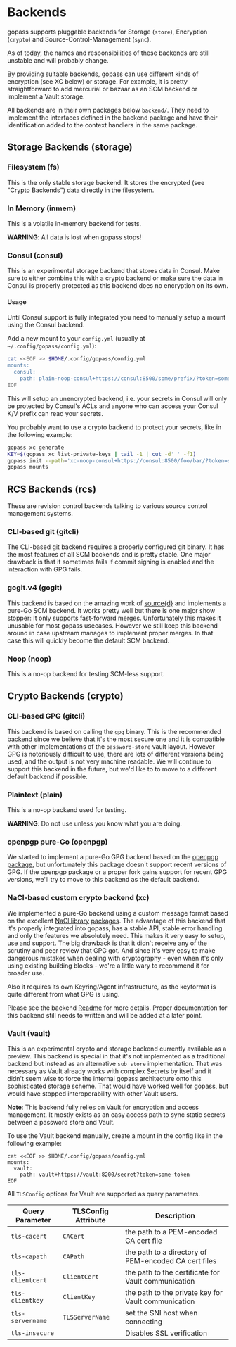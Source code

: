 # Backends

gopass supports pluggable backends for Storage (`store`), Encryption (`crypto`) and Source-Control-Management (`sync`).

As of today, the names and responsibilities of these backends are still unstable and will probably change.

By providing suitable backends, gopass can use different kinds of encryption (see XC below) or storage.
For example, it is pretty straightforward to add mercurial or bazaar as an SCM backend or
implement a Vault storage.

All backends are in their own packages below `backend/`. They need to implement the
interfaces defined in the backend package and have their identification added to
the context handlers in the same package.

## Storage Backends (storage)

### Filesystem (fs)

This is the only stable storage backend. It stores the encrypted (see "Crypto Backends") data directly in the filesystem.

### In Memory (inmem)

This is a volatile in-memory backend for tests.

**WARNING**: All data is lost when gopass stops!

### Consul (consul)

This is an experimental storage backend that stores data in Consul.
Make sure to either combine this with a crypto backend or make sure
the data in Consul is properly protected as this backend does no
encryption on its own.

#### Usage

Until Consul support is fully integrated you need to manually setup a mount
using the Consul backend.

Add a new mount to your `config.yml` (usually at `~/.config/gopass/config.yml`):

```bash
cat <<EOF >> $HOME/.config/gopass/config.yml
mounts:
  consul:
    path: plain-noop-consul+https://consul:8500/some/prefix/?token=some-token&datacenter=your-dc
EOF
```

This will setup an unencrypted backend, i.e. your secrets in Consul will only be 
protected by Consul's ACLs and anyone who can access your Consul K/V prefix
can read your secrets.

You probably want to use a crypto backend to protect your secrets, like in the
following example:

```bash
gopass xc generate
KEY=$(gopass xc list-private-keys | tail -1 | cut -d' ' -f1)
gopass init --path='xc-noop-consul+https://consul:8500/foo/bar/?token=some-token&datacenter=you-dc' --store=consul --crypto=xc --sync=noop $KEY
gopass mounts
```

## RCS Backends (rcs)

These are revision control backends talking to various source control
management systems.

### CLI-based git (gitcli)

The CLI-based git backend requires a properly configured git binary. It has the
most features of all SCM backends and is pretty stable. One major drawback is that
it sometimes fails if commit signing is enabled and the interaction with GPG
fails.

### gogit.v4 (gogit)

This backend is based on the amazing work of [source{d}](https://sourced.tech/)
and implements a pure-Go SCM backend. It works pretty well but there is one major
show stopper: It only supports fast-forward merges. Unfortunately this makes
it unusable for most gopass usecases. However we still keep this backend around
in case upstream manages to implement proper merges. In that case this will
quickly become the default SCM backend.

### Noop (noop)

This is a no-op backend for testing SCM-less support.

## Crypto Backends (crypto)

### CLI-based GPG (gitcli)

This backend is based on calling the `gpg` binary. This is the recommended backend
since we believe that it's the most secure one and it is compatible with
other implementations of the `password-store` vault layout. However GPG is notoriously
difficult to use, there are lots of different versions being used, and the
output is not very machine readable. We will continue to support this backend
in the future, but we'd like to to move to a different default backend if possible.

### Plaintext (plain)

This is a no-op backend used for testing.

**WARNING**: Do not use unless you know what you are doing.

### openpgp pure-Go (openpgp)

We started to implement a pure-Go GPG backend based on the [openpgp package](https://godoc.org/golang.org/x/crypto/openpgp),
but unfortunately this package doesn't support recent versions of GPG.
If the openpgp package or a proper fork gains support for recent GPG versions,
we'll try to move to this backend as the default backend.

### NaCl-based custom crypto backend (xc)

We implemented a pure-Go backend using a custom message format based on the excellent
[NaCl library](https://nacl.cr.yp.to/) [packages](https://godoc.org/golang.org/x/crypto/nacl).
The advantage of this backend that it's properly integrated into gopass, has a stable API,
stable error handling and only the features we absolutely need. This makes it
very easy to setup, use and support. The big drawback is that it didn't receive
any of the scrutiny and peer review that GPG got. And since it's very easy to
make dangerous mistakes when dealing with cryptography - even when it's only
using existing building blocks - we're a little wary to recommend it for broader use.

Also it requires its own Keyring/Agent infrastructure, as the keyformat is quite
different from what GPG is using.

Please see the backend [Readme](https://github.com/gopasspw/gopass/blob/master/pkg/backend/crypto/xc/README.md) for more details. Proper documentation for this
backend still needs to written and will be added at a later point.

### Vault (vault)

This is an experimental crypto and storage backend currently available as a
preview. This backend is special in that it's not implemented as a traditional
backend but instead as an alternative `sub store` implementation. That was
necessary as Vault already works with complex Secrets by itself and it didn't
seem wise to force the internal gopass architecture onto this sophisticated
storage scheme. That would have worked well for gopass, but would have stopped
interoperability with other Vault users.

**Note**: This backend fully relies on Vault for encryption and access
management. It mostly exists as an easy access path to sync static secrets
between a password store and Vault.

To use the Vault backend manually, create a mount in the config like in the
following example:

```
cat <<EOF >> $HOME/.config/gopass/config.yml
mounts:
  vault:
    path: vault+https://vault:8200/secret?token=some-token
EOF
```

All `TLSConfig` options for Vault are supported as query parameters.

| **Query Parameter** | **TLSConfig Attribute** | Description |
| ------------------- | ----------------------- | ----------- |
| `tls-cacert` | `CACert` | the path to a PEM-encoded CA cert file |
| `tls-capath` | `CAPath` | the path to a directory of PEM-encoded CA cert files |
| `tls-clientcert` | `ClientCert` | the path to the certificate for Vault communication |
| `tls-clientkey` | `ClientKey` | the path to the private key for Vault communication |
| `tls-servername` | `TLSServerName` | set the SNI host when connecting |
| `tls-insecure` | | Disables SSL verification |
